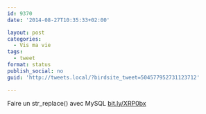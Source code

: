 ```yaml
---
id: 9370
date: '2014-08-27T10:35:33+02:00'

layout: post
categories:
  - Vis ma vie
tags:
  - tweet
format: status
publish_social: no
guid: 'http://tweets.local/?birdsite_tweet=504577952731123712'

---
```


Faire un str\_replace() avec MySQL [bit.ly/XRP0bx](http://bit.ly/XRP0bx)